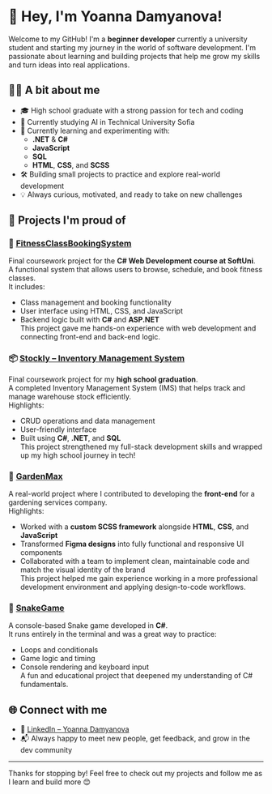# 👋 Hey, I'm Yoanna Damyanova!

Welcome to my GitHub! I'm a **beginner developer** currently a university student and starting my journey in the world of software development. I'm passionate about learning and building projects that help me grow my skills and turn ideas into real applications.

## 👩‍💻 A bit about me

- 🎓 High school graduate with a strong passion for tech and coding
- 🏫 Currently studying AI in Technical University Sofia
- 🌱 Currently learning and experimenting with:
  - **.NET** & **C#**
  - **JavaScript**
  - **SQL**
  - **HTML**, **CSS**, and **SCSS**
- 🛠️ Building small projects to practice and explore real-world development
- 💡 Always curious, motivated, and ready to take on new challenges

## 📌 Projects I'm proud of

### 💪 [FitnessClassBookingSystem](https://github.com/yoannaDamyanova/FitnessClassBookingSystem)
Final coursework project for the **C# Web Development course at SoftUni**.  
A functional system that allows users to browse, schedule, and book fitness classes.  
It includes:
- Class management and booking functionality
- User interface using HTML, CSS, and JavaScript
- Backend logic built with **C#** and **ASP.NET**  
This project gave me hands-on experience with web development and connecting front-end and back-end logic.

### 📦 [Stockly – Inventory Management System](https://github.com/yoannaDamyanova/Stockly)
Final coursework project for my **high school graduation**.  
A completed Inventory Management System (IMS) that helps track and manage warehouse stock efficiently.  
Highlights:
- CRUD operations and data management
- User-friendly interface
- Built using **C#**, **.NET**, and **SQL**  
This project strengthened my full-stack development skills and wrapped up my high school journey in tech!

### 🌿 [GardenMax](https://github.com/yoannaDamyanova/GardenMax)
A real-world project where I contributed to developing the **front-end** for a gardening services company.  
Highlights:
- Worked with a **custom SCSS framework** alongside **HTML**, **CSS**, and **JavaScript**
- Transformed **Figma designs** into fully functional and responsive UI components
- Collaborated with a team to implement clean, maintainable code and match the visual identity of the brand  
This project helped me gain experience working in a more professional development environment and applying design-to-code workflows.

### 🐍 [SnakeGame](https://github.com/yoannaDamyanova/SnakeGame)
A console-based Snake game developed in **C#**.  
It runs entirely in the terminal and was a great way to practice:
- Loops and conditionals
- Game logic and timing
- Console rendering and keyboard input  
A fun and educational project that deepened my understanding of C# fundamentals.


## 🌐 Connect with me

- 🔗 [LinkedIn – Yoanna Damyanova](https://www.linkedin.com/in/yoanna-damyanova-6b4834267/)
- 📬 Always happy to meet new people, get feedback, and grow in the dev community

---

Thanks for stopping by! Feel free to check out my projects and follow me as I learn and build more 😊

<!--
**yoannaDamyanova/yoannaDamyanova** is a ✨ _special_ ✨ repository because its `README.md` (this file) appears on your GitHub profile.

Here are some ideas to get you started:

- 🔭 I’m currently working on ...
- 🌱 I’m currently learning ...
- 👯 I’m looking to collaborate on ...
- 🤔 I’m looking for help with ...
- 💬 Ask me about ...
- 📫 How to reach me: ...
- 😄 Pronouns: ...
- ⚡ Fun fact: ...
-->
